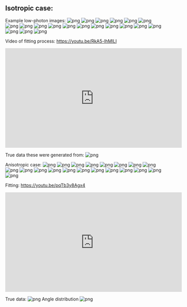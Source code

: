 Isotropic case:
---------------

Example low-photon images:
![png](./datum_000000_None.png)
![png](./datum_000001_None.png)
![png](./datum_000002_None.png)
![png](./datum_000003_None.png)
![png](./datum_000004_None.png)
![png](./datum_000005_None.png)
![png](./datum_000006_None.png)
![png](./datum_000007_None.png)
![png](./datum_000008_None.png)
![png](./datum_000009_None.png)
![png](./datum_000010_None.png)
![png](./datum_000011_None.png)
![png](./datum_000012_None.png)
![png](./datum_000013_None.png)
![png](./datum_000014_None.png)
![png](./datum_000015_None.png)
![png](./datum_000016_None.png)
![png](./datum_000017_None.png)
![png](./datum_000018_None.png)
![png](./datum_000019_None.png)

Video of fitting process:
https://youtu.be/RkA5-lhMlLI
<iframe width="560" height="315" src="https://www.youtube.com/embed/pqTb3y8Agx4" frameborder="0" allowfullscreen></iframe>

True data these were generated from:
![png](./truth_3d.png)


Anisotropic case:
![png](./datum_000000_dipole.png)
![png](./datum_000001_dipole.png)
![png](./datum_000002_dipole.png)
![png](./datum_000003_dipole.png)
![png](./datum_000004_dipole.png)
![png](./datum_000005_dipole.png)
![png](./datum_000006_dipole.png)
![png](./datum_000007_dipole.png)
![png](./datum_000008_dipole.png)
![png](./datum_000009_dipole.png)
![png](./datum_000010_dipole.png)
![png](./datum_000011_dipole.png)
![png](./datum_000012_dipole.png)
![png](./datum_000013_dipole.png)
![png](./datum_000014_dipole.png)
![png](./datum_000015_dipole.png)
![png](./datum_000016_dipole.png)
![png](./datum_000017_dipole.png)
![png](./datum_000018_dipole.png)
![png](./datum_000019_dipole.png)

Fitting:
https://youtu.be/pqTb3y8Agx4
<iframe width="560" height="315" src="https://www.youtube.com/embed/RkA5-lhMlLI" frameborder="0" allowfullscreen></iframe>

True data:
![png](./truth_3d_dipole.png)
Angle distribution
![png](./aniso.png)